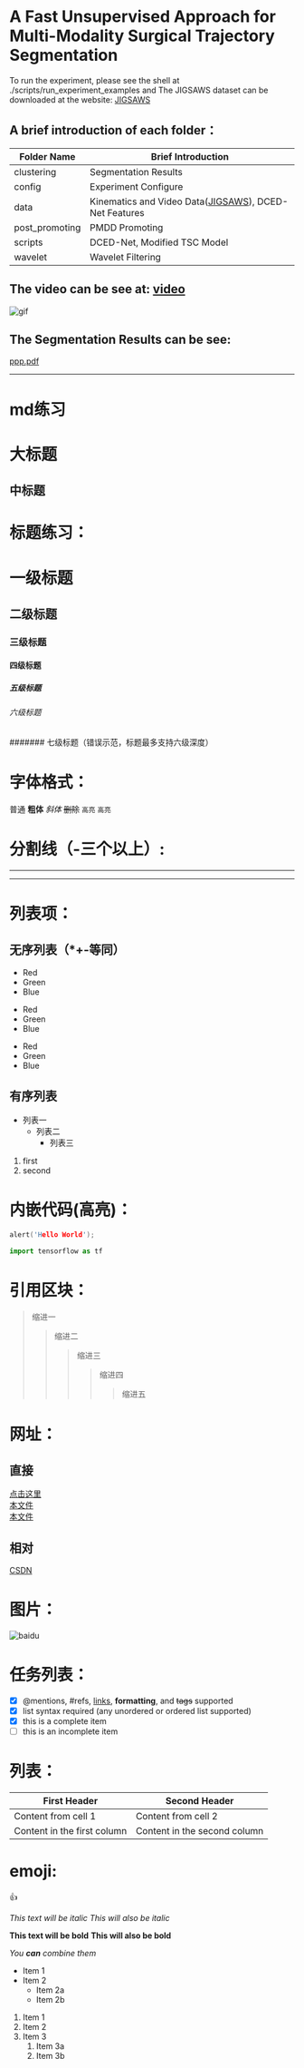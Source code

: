 # A Fast Unsupervised Approach for Multi-Modality Surgical Trajectory Segmentation

To run the experiment, please see the shell at ./scripts/run_experiment_examples and The JIGSAWS dataset can be downloaded at the website: [JIGSAWS]

## A brief introduction of each folder：
Folder Name | Brief Introduction
----------- | ------------------
clustering  | Segmentation Results
config      | Experiment Configure
data        | Kinematics and Video Data([JIGSAWS]), DCED-Net Features
post_promoting | PMDD Promoting
scripts     | DCED-Net, Modified TSC Model
wavelet     | Wavelet Filtering

## The video can be see at: [video](video.mp4)  
![gif](https://github.com/HongfaZhao/hello-world/blob/master/ggg.gif)

## The Segmentation Results can be see:
[ppp.pdf](https://github.com/HongfaZhao/hello-world/blob/master/ppp.pdf)

[JIGSAWS]:https://cirl.lcsr.jhu.edu/research/hmm/datasets/jigsaws_release/

-----------------------------------------------------------------------------


# md练习

大标题
====

中标题
-------

# 标题练习：
# 一级标题
## 二级标题
### 三级标题
#### 四级标题
##### 五级标题
###### 六级标题
####### 七级标题（错误示范，标题最多支持六级深度）

# 字体格式：
普通
**粗体**
*斜体*
~~删除~~
``高亮``
`高亮`

# 分割线（-三个以上）:
---
----

# 列表项：
## 无序列表（*+-等同）
* Red
* Green
* Blue
+ Red
+ Green
+ Blue
- Red
- Green
- Blue

## 有序列表
* 列表一
  * 列表二
    * 列表三
1. first
2. second

# 内嵌代码(高亮)：
```c++
alert('Hello World');
```
```python
import tensorflow as tf
```

# 引用区块：
> 缩进一
>> 缩进二
>>> 缩进三
>>>> 缩进四
>>>>> 缩进五

# 网址：
## 直接
[点击这里](http://www.baidu.com)  
[本文件](333/新建文本文档.txt)  
[本文件](好书书名.txt)  

## 相对
[CSDN][csdn]

# 图片：
![baidu](http://www.baidu.com/img/bdlogo.gif "百度logo")


# 任务列表：
- [x] @mentions, #refs, [links](), **formatting**, and <del>tags</del> supported
- [x] list syntax required (any unordered or ordered list supported)
- [x] this is a complete item
- [ ] this is an incomplete item

# 列表：
First Header | Second Header
------------ | ------------
Content from cell 1 | Content from cell 2
Content in the first column | Content in the second column

# emoji:
:+1:

*This text will be italic*
_This will also be italic_

**This text will be bold**
__This will also be bold__

_You **can** combine them_

* Item 1
* Item 2
  * Item 2a
  * Item 2b

1. Item 1
2. Item 2
3. Item 3
   1. Item 3a
   2. Item 3b

[csdn]:http://blog.csdn.net/guodongxiaren
